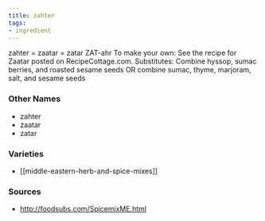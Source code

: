 ```yaml
---
title: zahter
tags:
- ingredient
---
```

zahter = zaatar = zatar ZAT-ahr To make your own: See the recipe for Zaatar posted on RecipeCottage.com. Substitutes: Combine hyssop, sumac berries, and roasted sesame seeds OR combine sumac, thyme, marjoram, salt, and sesame seeds

### Other Names

* zahter
* zaatar
* zatar

### Varieties

* [[middle-eastern-herb-and-spice-mixes]]

### Sources
* http://foodsubs.com/SpicemixME.html
